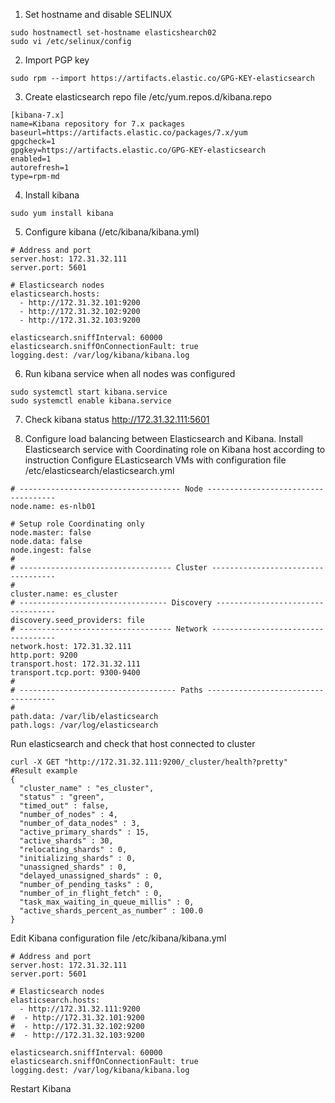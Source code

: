 1. Set hostname and disable SELINUX
```
sudo hostnamectl set-hostname elasticshearch02
sudo vi /etc/selinux/config
```
2. Import PGP key
```
sudo rpm --import https://artifacts.elastic.co/GPG-KEY-elasticsearch
```
3. Create elasticsearch repo file /etc/yum.repos.d/kibana.repo
```
[kibana-7.x]
name=Kibana repository for 7.x packages
baseurl=https://artifacts.elastic.co/packages/7.x/yum
gpgcheck=1
gpgkey=https://artifacts.elastic.co/GPG-KEY-elasticsearch
enabled=1
autorefresh=1
type=rpm-md
```
4. Install kibana
```
sudo yum install kibana
```
5. Configure kibana (/etc/kibana/kibana.yml)
```
# Address and port
server.host: 172.31.32.111
server.port: 5601

# Elasticsearch nodes
elasticsearch.hosts:
  - http://172.31.32.101:9200
  - http://172.31.32.102:9200
  - http://172.31.32.103:9200

elasticsearch.sniffInterval: 60000
elasticsearch.sniffOnConnectionFault: true
logging.dest: /var/log/kibana/kibana.log
```
6. Run kibana service when all nodes was configured
```
sudo systemctl start kibana.service
sudo systemctl enable kibana.service
```
7. Check kibana status http://172.31.32.111:5601

8. Configure load balancing between Elasticsearch and Kibana.
Install Elasticsearch service with Coordinating role on Kibana host according to instruction Configure ELasticsearch VMs  with configuration file /etc/elasticsearch/elasticsearch.yml
```
# ------------------------------------ Node ------------------------------------
node.name: es-nlb01

# Setup role Coordinating only
node.master: false
node.data: false
node.ingest: false
#
# ---------------------------------- Cluster -----------------------------------
#
cluster.name: es_cluster  
# --------------------------------- Discovery ----------------------------------
discovery.seed_providers: file                       
# ---------------------------------- Network -----------------------------------
network.host: 172.31.32.111           
http.port: 9200                   
transport.host: 172.31.32.111         
transport.tcp.port: 9300-9400     
#
# ----------------------------------- Paths ------------------------------------
#
path.data: /var/lib/elasticsearch 
path.logs: /var/log/elasticsearch 
```
Run elasticsearch and check that host connected to cluster
```
curl -X GET "http://172.31.32.111:9200/_cluster/health?pretty"
#Result example
{
  "cluster_name" : "es_cluster",
  "status" : "green",
  "timed_out" : false,
  "number_of_nodes" : 4,
  "number_of_data_nodes" : 3,
  "active_primary_shards" : 15,
  "active_shards" : 30,
  "relocating_shards" : 0,
  "initializing_shards" : 0,
  "unassigned_shards" : 0,
  "delayed_unassigned_shards" : 0,
  "number_of_pending_tasks" : 0,
  "number_of_in_flight_fetch" : 0,
  "task_max_waiting_in_queue_millis" : 0,
  "active_shards_percent_as_number" : 100.0
}
```
Edit Kibana configuration file /etc/kibana/kibana.yml
```
# Address and port
server.host: 172.31.32.111
server.port: 5601

# Elasticsearch nodes
elasticsearch.hosts:
  - http://172.31.32.111:9200
#  - http://172.31.32.101:9200
#  - http://172.31.32.102:9200
#  - http://172.31.32.103:9200

elasticsearch.sniffInterval: 60000
elasticsearch.sniffOnConnectionFault: true
logging.dest: /var/log/kibana/kibana.log
```
Restart Kibana
